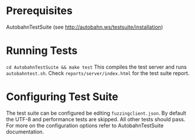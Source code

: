 Prerequisites
=============

AutobahnTestSuite (see http://autobahn.ws/testsuite/installation)

Running Tests
=============

`cd AutobahnTestSuite && make test`
This compiles the test server and runs `autobahntest.sh`.
Check `reports/server/index.html` for the test suite report.

Configuring Test Suite
======================

The test suite can be configured be editing `fuzzingclient.json`. By default the
UTF-8 and performance tests are skipped. All other tests should pass.
For more on the configuration options refer to AutobahnTestSuite documentation.
